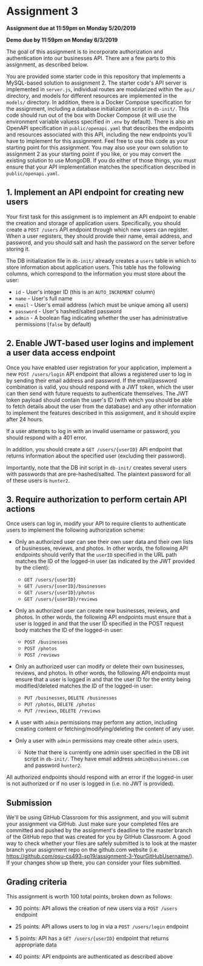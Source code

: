 # Assignment 3

**Assignment due at 11:59pm on Monday 5/20/2019**

**Demo due by 11:59pm on Monday 6/3/2019**

The goal of this assignment is to incorporate authorization and authentication into our businesses API.  There are a few parts to this assignment, as described below.

You are provided some starter code in this repository that implements a MySQL-based solution to assignment 2.  The starter code's API server is implemented in `server.js`, individual routes are modularized within the `api/` directory, and models for different resources are implemented in the `models/` directory.  In addition, there is a Docker Compose specification for the assignment, including a database initialization script in `db-init/`.   This code should run out of the box with Docker Compose (it will use the environment variable valuess specified in `.env` by default).  There is also an OpenAPI specification in `public/openapi.yaml` that describes the endpoints and resources associated with this API, including the new endpoints you'll have to implement for this assignment.  Feel free to use this code as your starting point for this assignment.  You may also use your own solution to assignment 2 as your starting point if you like, or you may convert the existing solution to use MongoDB.  If you do either of those things, you must ensure that your API implementation matches the specification described in `public/openapi.yaml`.

## 1. Implement an API endpoint for creating new users

Your first task for this assignment is to implement an API endpoint to enable the creation and storage of application users.  Specifically, you should create a `POST /users` API endpoint through which new users can register.  When a user registers, they should provide their name, email address, and password, and you should salt and hash the password on the server before storing it.

The DB initialization file in `db-init/` already creates a `users` table in which to store information about application users.  This table has the following columns, which correspond to the information you must store about the user:
  * `id` - User's integer ID (this is an `AUTO_INCREMENT` column)
  * `name` - User's full name
  * `email` - User's email address (which must be unique among all users)
  * `password` - User's hashed/salted password
  * `admin` - A boolean flag indicating whether the user has administrative permissions (`false` by default)

## 2. Enable JWT-based user logins and implement a user data access endpoint

Once you have enabled user registration for your application, implement a new `POST /users/login` API endpoint that allows a registered user to log in by sending their email address and password.  If the email/password combination is valid, you should respond with a JWT token, which the user can then send with future requests to authenticate themselves.  The JWT token payload should contain the user's ID (with which you should be able to fetch details about the user from the database) and any other information to implement the features described in this assignment, and it should expire after 24 hours.

If a user attempts to log in with an invalid username or password, you should respond with a 401 error.

In addition, you should create a `GET /users/{userID}` API endpoint that returns information about the specified user (excluding their password).

Importantly, note that the DB init script in `db-init/` creates several users with passwords that are pre-hashed/salted.  The plaintext password for all of these users is `hunter2`.

## 3. Require authorization to perform certain API actions

Once users can log in, modify your API to require clients to authenticate users to implement the following authorization scheme:
  * Only an authorized user can see their own user data and their own lists of businesses, reviews, and photos.  In other words, the following API endpoints should verify that the `userID` specified in the URL path matches the ID of the logged-in user (as indicated by the JWT provided by the client):
    * `GET /users/{userID}`
    * `GET /users/{userID}/businesses`
    * `GET /users/{userID}/photos`
    * `GET /users/{userID}/reviews`

  * Only an authorized user can create new businesses, reviews, and photos.  In other words, the following API endpoints must ensure that a user is logged in and that the user ID specified in the POST request body matches the ID of the logged-in user:
    * `POST /businesses`
    * `POST /photos`
    * `POST /reviews`

  * Only an authorized user can modify or delete their own businesses, reviews, and photos.  In other words, the following API endpoints must ensure that a user is logged in and that the user ID for the entity being modified/deleted matches the ID of the logged-in user:
    * `PUT /businesses`, `DELETE /businesses`
    * `PUT /photos`, `DELETE /photos`
    * `PUT /reviews`, `DELETE /reviews`

  * A user with `admin` permissions may perform any action, including creating content or fetching/modifying/deleting the content of any user.

  * Only a user with `admin` permissions may create other `admin` users.
    * Note that there is currently one admin user specified in the DB init script in `db-init/`.  They have email address `admin@businesses.com` and password `hunter2`.

All authorized endpoints should respond with an error if the logged-in user is not authorized or if no user is logged in (i.e. no JWT is provided).

## Submission

We'll be using GitHub Classroom for this assignment, and you will submit your assignment via GitHub.  Just make sure your completed files are committed and pushed by the assignment's deadline to the master branch of the GitHub repo that was created for you by GitHub Classroom.  A good way to check whether your files are safely submitted is to look at the master branch your assignment repo on the github.com website (i.e. https://github.com/osu-cs493-sp19/assignment-3-YourGitHubUsername/). If your changes show up there, you can consider your files submitted.

## Grading criteria

This assignment is worth 100 total points, broken down as follows:

  * 30 points: API allows the creation of new users via a `POST /users` endpoint

  * 25 points: API allows users to log in via a `POST /users/login` endpoint

  * 5 points: API has a `GET /users/{userID}` endpoint that returns appropriate data

  * 40 points: API endpoints are authenticated as described above
